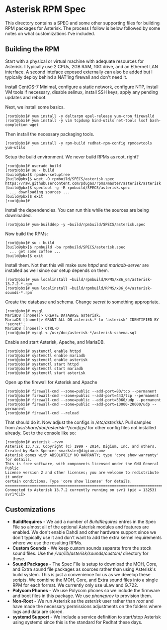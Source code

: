 # Asterisk RPM Spec

This directory contains a SPEC and some other supporting files for building RPM
packages for Asterisk.  The process I follow is below followed by some notes on
what customizations I've included.

## Building the RPM

Start with a physical or virtual machine with adequate resources for Asterisk.
I typically use 2 CPUs, 2GB RAM, 10G drive, and an Ethernet LAN interface.  A
second inteface exposed externally can also be added but I typically deploy
behind a NAT'ing firewall and don't need it.

Install CentOS-7 Minimal, configure a static network, configure NTP, install VM
tools if necessary, disable selinux, install SSH keys, apply any pending
updates and reboot.

Next, we install some basics.
```
[root@pbx]# yum install -y deltarpm epel-release yum-cron firewalld
[root@pbx]# yum install -y vim tcpdump bind-utils net-tools lsof bash-completion wget
```

Then install the necessary packaging tools.
```
[root@pbx]# yum install -y rpm-build redhat-rpm-config rpmdevtools yum-utils
```

Setup the build environment.  We never build RPMs as root, right?
```
[root@pbx]# useradd build
[root@pbx]# su - build
[build@pbx]$ rpmdev-setuptree
[build@pbx]$ wget -O rpmbuild/SPECS/asterisk.spec https://raw.githubusercontent.com/pdugas/rpms/master/asterisk/asterisk.spec
[build@pbx]$ spectool -g -R rpmbuild/SPECS/asterisk.spec
  ... downloading sources ...
[build@pbx]$ exit
[root@pbx]#
```

Install the dependencies.  You can run this while the sources are being downloaded.
```
[root@pbx]# yum-builddep -y ~build/rpmbuild/SPECS/asterisk.spec 
```

Now build the RPMs:
```
[root@pbx]# su - build
[build@pbx]$ rpmbuild -ba rpmbuild/SPECS/asterisk.spec
  ... get some coffee ...
[build@pbx]$ exit
```

Install them.  Not that this will make sure _httpd_ and _mariadb-server_ are
installed as well since our setup depends on them.
```
[root@pbx]# yum localinstall ~build/rpmbuild/RPMS/x86_64/asterisk-13.7.2-*.rpm
[root@pbx]# yum localinstall ~build/rpmbuild/RPMS/x86_64/asterisk-sounds-*.rpm
```

Create the database and schema.  Change _secret_ to something appropriate.
```
[root@pbx]# mysql 
MariaDB [(none)]> CREATE DATABASE asterisk;
MariaDB [(none)]> GRANT ALL ON asterisk.* to 'asterisk' IDENTIFIED BY 'secret';
MariaDB [(none)]> CTRL-D
[root@pbx]# mysql < /usr/doc/asterisk-*/asterisk-schema.sql
```

Enable and start Asterisk, Apache, and MariaDB.
```
[root@pbx]# systemctl enable httpd
[root@pbx]# systemctl enable mariadb
[root@pbx]# systemctl enable asterisk
[root@pbx]# systemctl start httpd
[root@pbx]# systemctl start mariadb
[root@pbx]# systemctl start asterisk
```

Open up the firewall for Asterisk and Apache
```
[root@pbx]# firewall-cmd --zone=public --add-port=80/tcp --permanent 
[root@pbx]# firewall-cmd --zone=public --add-port=443/tcp --permanent 
[root@pbx]# firewall-cmd --zone=public --add-port=5060/udp --permanent 
[root@pbx]# firewall-cmd --zone=public --add-port=10000-20000/udp --permanent 
[root@pbx]# firewall-cmd --reload
```

That should do it.  Now adjust the configs in _/etc/asterisk/_.  Pull samples
from _/usr/share/doc/asterisk-*/configs/_ for other config files not installed
already.  Get to the console like so:
```
[root@pbx]# asterisk -rvvv
Asterisk 13.7.2, Copyright (C) 1999 - 2014, Digium, Inc. and others.
Created by Mark Spencer <markster@digium.com>
Asterisk comes with ABSOLUTELY NO WARRANTY; type 'core show warranty' for details.
This is free software, with components licensed under the GNU General Public
License version 2 and other licenses; you are welcome to redistribute it under
certain conditions. Type 'core show license' for details.
=========================================================================
Connected to Asterisk 13.7.2 currently running on svr1 (pid = 13253)
svr1*CLI> 
```

## Customizations

* __BuildRequires__ - We add a number of _BuildRequires_ entres in the Spec
  File so almost all of the optional Asterisk modules and features are 
  enabled.  We don't enable Dahdi and other hardware support since we don't
  typically use it and don't want to add the extra kernel requirements where
  we use the resulting RPMs.
* __Custom Sounds__ - We keep custom sounds separate from the stock sound
  files.  Use the _/var/lib/asterisk/sounds/custom/_ directory for these.
* __Sound Packages__ - The Spec File is setup to download the MOH, Core, and
  Extra sound file packages as sources rather than using Asterisk's build
  system.  This is just a convenience for us as we develop these scripts.
  We combine the MOH, Core, and Extra sound files into a single RPM for each
  format.  We currently only use uLaw and G.722.
* __Polycom Phones__ - We use Polycom phones so we include the firmware and
  boot files in this package.  We use _phoneprov_ to provision them.
* __Non-Root__ - We run Asterisk as the _asterisk_ user rather than _root_
  and have made the necessary permissions adjustments on the folders where
  logs and data are stored.
* __systemd Support__ - We include a service definition to start/stop Asterisk
  using systemd since this is the standard for Redhat these days.

